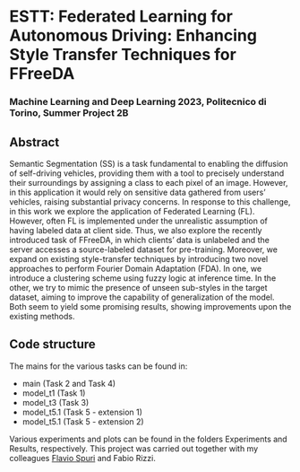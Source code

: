 # ESTT: Federated Learning for Autonomous Driving: Enhancing Style Transfer Techniques for FFreeDA
### Machine Learning and Deep Learning 2023, Politecnico di Torino, Summer Project 2B

## Abstract
Semantic Segmentation (SS) is a task fundamental to enabling the diffusion of self-driving vehicles, providing them with a tool to precisely understand their surroundings by assigning a class to each pixel of an image. However, in this application it would rely on sensitive data gathered from users’ vehicles, raising substantial privacy concerns. In response to this challenge, in this work we explore the application of Federated Learning (FL). However, often FL is implemented under the unrealistic assumption of having labeled data at client side. Thus, we also explore the recently introduced task of FFreeDA, in which clients’ data is unlabeled and the server accesses a source-labeled dataset for pre-training. Moreover, we expand on existing style-transfer techniques by introducing two novel approaches to perform Fourier Domain Adaptation (FDA). In one, we introduce a clustering scheme using fuzzy logic at inference time. In the other, we try to mimic the presence of unseen sub-styles in the target dataset, aiming to improve the capability of generalization of the model. Both seem to yield some promising results, showing improvements upon the existing methods.

## Code structure

The mains for the various tasks can be found in:
- main (Task 2 and Task 4)
- model_t1 (Task 1)
- model_t3 (Task 3)
- model_t5.1 (Task 5 - extension 1)
- model_t5.1 (Task 5 - extension 2)

Various experiments and plots can be found in the folders Experiments and Results, respectively.
This project was carried out together with my colleagues [Flavio Spuri](https://github.com/Flavios3) and Fabio Rizzi.
